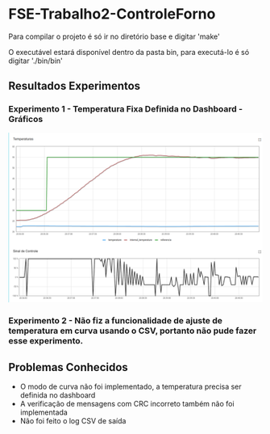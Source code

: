 # FSE-Trabalho2-ControleForno
Para compilar o projeto é só ir no diretório base e digitar 'make'

O executável estará disponível dentro da pasta bin, para executá-lo é só digitar './bin/bin'

## Resultados Experimentos

### Experimento 1 - Temperatura Fixa Definida no Dashboard - Gráficos
![Grafico de temperaturas e sinal de controle](/assets/grafico.png "Grafico de temperaturas e sinal de controle")

### Experimento 2 - Não fiz a funcionalidade de ajuste de temperatura em curva usando o CSV, portanto não pude fazer esse experimento.

## Problemas Conhecidos
- O modo de curva não foi implementado, a temperatura precisa ser definida no dashboard
- A verificação de mensagens com CRC incorreto também não foi implementada
- Não foi feito o log CSV de saída
